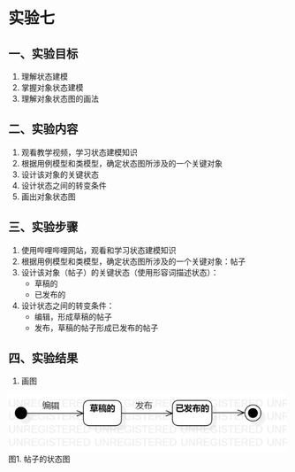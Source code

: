 # 实验七

## 一、实验目标

1. 理解状态建模
2. 掌握对象状态建模
3. 理解对象状态图的画法

## 二、实验内容

1. 观看教学视频，学习状态建模知识
2. 根据用例模型和类模型，确定状态图所涉及的一个关键对象
3. 设计该对象的关键状态
4. 设计状态之间的转变条件
5. 画出对象状态图

## 三、实验步骤

1. 使用哔哩哔哩网站，观看和学习状态建模知识
2. 根据用例模型和类模型，确定状态图所涉及的一个关键对象：帖子
3. 设计该对象（帖子）的关键状态（使用形容词描述状态）：
	- 草稿的
	- 已发布的
4. 设计状态之间的转变条件：
	- 编辑，形成草稿的帖子
	- 发布，草稿的帖子形成已发布的帖子

## 四、实验结果
1. 画图  

![帖子的状态图](./lab7.jpg)  
图1. 帖子的状态图    